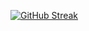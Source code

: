 [![GitHub Streak](https://streak-stats.demolab.com/?user=DenverCoder1)](https://git.io/streak-stats)

<!---
LatchyCat/LatchyCat is a ✨ Hard Working ✨ repository because its `README.md` (this file) appears on your GitHub profile.
You can click the Preview link to take a look at your changes.
--->
